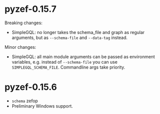 pyzef-0.15.7
============

Breaking changes:

- SimpleGQL: no longer takes the schema_file and graph as regular arguments, but
  as `--schema-file` and `--data-tag` instead.
  
Minor changes:

- SimpleGQL: all main module arguments can be passed as environment variables,
  e.g. instead of `--schema-file` you can use `SIMPLEGQL_SCHEMA_FILE`.
  Commandline args take priority.

pyzef-0.15.6
============

- `schema` zefop
- Preliminary Windows support.